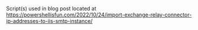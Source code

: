 Script(s) used in blog post located at https://powershellisfun.com/2022/10/24/import-exchange-relay-connector-ip-addresses-to-iis-smtp-instance/